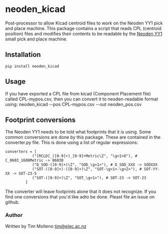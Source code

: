 # neoden_kicad

Post-processor to allow Kicad centroid files to work on the Neoden YY1 pick and place machine. This package contains a script that reads CPL (centroid position) files and modifies their contents to be readable by the [Neoden YY1](https://www.neodensmt.com/pick-and-place-machine/neoden-yy1-pick-and-place-machine.html) small pick and place machine.

## Installation

    pip install neoden_kicad

## Usage

If you have exported a CPL file from kicad (Component Placement file) called CPL-mypos.csv, then you can convert it to neoden-readable format using:
    neoden_kicad --pos CPL-mypos.csv --out neoden_pos.csv

## Footprint conversions

The Neoden YY1 needs to be told what footprints that it is using. Some common conversions are done by this package. These are contained in the converter.py file. This is done using a list of regular expressions:

    converters = [ 
                ("[RCLD]_([0-9]+)_[0-9]+Metric\Z", "\g<1>D"), # C_0603_1608Metric -> 0603D
                ("D_SOD-([0-9]+)\Z", "SOD_\g<1>"), # D_SOD_XXX -> SODXXX
                ("SOT-([0-9]+)-([0-9]+)\Z", "SOT-\g<1>-\g<2>"), # SOT-YY-XX -> SOT-23-5
                ("SOT-([0-9]+)\Z", "SOT_\g<1>"), # SOT-23 -> SOT-23
             ]

The converter will leave footprints alone that it does not recognize. If you find one conversions that you'd like adto be done. Pleast file an issue on github.

### Author

Written by Tim Molteno tim@elec.ac.nz